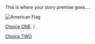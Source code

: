 This is where your story premise goes....

![American Flag](https://upload.wikimedia.org/wikipedia/en/thumb/a/a4/Flag_of_the_United_States.svg/1280px-Flag_of_the_United_States.svg.png)

[Choice ONE](choiceone.md). /

[Choice TWO](choicetwo.md)
